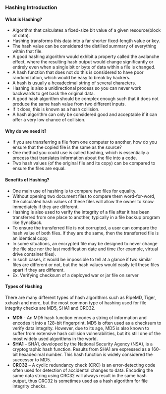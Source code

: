 ### Hashing Introduction

#### What is Hashing?
- Algorithm that calculates a fixed-size bit value of a given resource(block of data). 
- Hashing transforms this data into a far shorter fixed-length value or key. 
- The hash value can be considered the distilled summary of everything within that file.
- A good hashing algorithm would exhibit a property called the avalanche effect, where the resulting hash output would change significantly or entirely even when a single bit or byte of data within a file is changed. 
- A hash function that does not do this is considered to have poor randomization, which would be easy to break by hackers.
- A hash is usually a hexadecimal string of several characters. 
- Hashing is also a unidirectional process so you can never work backwards to get back the original data.
- A good hash algorithm should be complex enough such that it does not produce the same hash value from two different inputs. 
- If it does, this is known as a hash collision. 
- A hash algorithm can only be considered good and acceptable if it can offer a very low chance of collision.

#### Why do we need it?
- If you are transferring a file from one computer to another, how do you ensure that the copied file is the same as the source? 
- One method you could use is called hashing, which is essentially a process that translates information about the file into a code. 
- Two hash values (of the original file and its copy) can be compared to ensure the files are equal.

#### Benefits of Hashing?
- One main use of hashing is to compare two files for equality. 
- Without opening two document files to compare them word-for-word, the calculated hash values of these files will allow the owner to know immediately if they are different.
- Hashing is also used to verify the integrity of a file after it has been transferred from one place to another, typically in a file backup program like SyncBack. 
- To ensure the transferred file is not corrupted, a user can compare the hash value of both files. If they are the same, then the transferred file is an identical copy.
- In some situations, an encrypted file may be designed to never change the file size nor the last modification date and time (for example, virtual drive container files). 
- In such cases, it would be impossible to tell at a glance if two similar files are different or not, but the hash values would easily tell these files apart if they are different.
- Ex. Verifying checksum of a deployed war or jar file on server

#### Types of Hashing
There are many different types of hash algorithms such as RipeMD, Tiger, xxhash and more, but the most common type of hashing used for file integrity checks are MD5, SHA1 and CRC32.
- **MD5** - An MD5 hash function encodes a string of information and encodes it into a 128-bit fingerprint. MD5 is often used as a checksum to verify data integrity. However, due to its age, MD5 is also known to suffer from extensive hash collision vulnerabilities, but it’s still one of the most widely used algorithms in the world.
- **SHA1** – SHA1, developed by the National Security Agency (NSA), is a cryptographic hash function. Results from SHA1 are expressed as a 160-bit hexadecimal number. This hash function is widely considered the successor to MD5.
- **CRC32** – A cyclic redundancy check (CRC) is an error-detecting code often used for detection of accidental changes to data. Encoding the same data string using CRC32 will always result in the same hash output, thus CRC32 is sometimes used as a hash algorithm for file integrity checks.
